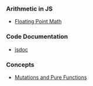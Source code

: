 ### Arithmetic in JS
- [Floating Point Math](https://floating-point-gui.de/formats/fp/?ck_subscriber_id=1001202893)


### Code Documentation
- [jsdoc](https://jsdoc.app/index.html)

### Concepts
- [Mutations and Pure Functions](https://blog.bitsrc.io/understanding-javascript-mutation-and-pure-functions-7231cc2180d3) 
